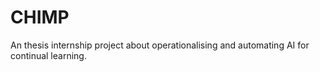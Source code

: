 # CHIMP
An thesis internship project about operationalising and automating AI for continual learning.
